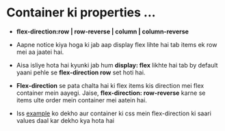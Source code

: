 # Container ki properties ...

- **flex-direction:row | row-reverse | column | column-reverse**

- Aapne notice kiya hoga ki jab aap display flex lihte hai tab items ek row mei aa jaatei hai.
- Aisa isliye hota hai kyunki jab hum **display: flex** likhte hai tab by default yaani pehle se **flex-direction row**	 set hoti hai.

- **Flex-direction** se pata chalta hai ki flex items kis direction mei flex container mein aayegi. Jaise, **flex-direction: row-reverse** karne se items ulte order mein container mei aatein hai.
- Iss [example](http://codepen.io/navgurukul/pen/YNbNjV) ko dekho aur container ki css mein flex-direction ki saari values daal kar dekho kya hota hai


